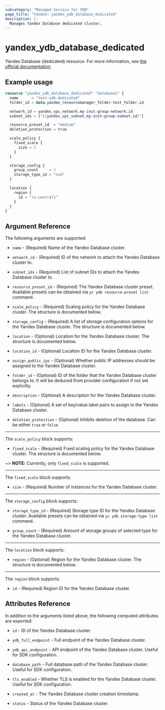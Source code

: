 ```yaml
---
subcategory: "Managed Service for YDB"
page_title: "Yandex: yandex_ydb_database_dedicated"
description: |-
  Manages Yandex Database dedicated cluster.
---
```



# yandex_ydb_database_dedicated




Yandex Database (dedicated) resource. For more information, see [the official documentation](https://cloud.yandex.com/en/docs/ydb/concepts/serverless_and_dedicated).

## Example usage

```terraform
resource "yandex_ydb_database_dedicated" "database1" {
  name      = "test-ydb-dedicated"
  folder_id = data.yandex_resourcemanager_folder.test_folder.id

  network_id = yandex_vpc_network.my-inst-group-network.id
  subnet_ids = ["${yandex_vpc_subnet.my-inst-group-subnet.id}"]

  resource_preset_id  = "medium"
  deletion_protection = true

  scale_policy {
    fixed_scale {
      size = 1
    }
  }

  storage_config {
    group_count     = 1
    storage_type_id = "ssd"
  }

  location {
    region {
      id = "ru-central1"
    }
  }
}
```

## Argument Reference

The following arguments are supported:

* `name` - (Required) Name of the Yandex Database cluster.

* `network_id` - (Required) ID of the network to attach the Yandex Database cluster to.

* `subnet_ids` - (Required) List of subnet IDs to attach the Yandex Database cluster to.

* `resource_preset_id` - (Required) The Yandex Database cluster preset. Available presets can be obtained via `yc ydb resource-preset list` command.

* `scale_policy` - (Required) Scaling policy for the Yandex Database cluster. The structure is documented below.

* `storage_config` - (Required) A list of storage configuration options for the Yandex Database cluster. The structure is documented below.

* `location` - (Optional) Location for the Yandex Database cluster. The structure is documented below.

* `location_id` - (Optional) Location ID for the Yandex Database cluster.

* `assign_public_ips` - (Optional) Whether public IP addresses should be assigned to the Yandex Database cluster.

* `folder_id` - (Optional) ID of the folder that the Yandex Database cluster belongs to. It will be deduced from provider configuration if not set explicitly.

* `description` - (Optional) A description for the Yandex Database cluster.

* `labels` - (Optional) A set of key/value label pairs to assign to the Yandex Database cluster.

* `deletion_protection` - (Optional) Inhibits deletion of the database. Can be either `true` or `false`

---

The `scale_policy` block supports:

* `fixed_scale` - (Required) Fixed scaling policy for the Yandex Database cluster. The structure is documented below.

~> **NOTE:** Currently, only `fixed_scale` is supported.

---

The `fixed_scale` block supports:

* `size` - (Required) Number of instances for the Yandex Database cluster.

---

The `storage_config` block supports:

* `storage_type_id` - (Required) Storage type ID for the Yandex Database cluster. Available presets can be obtained via `yc ydb storage-type list` command.

* `group_count` - (Required) Amount of storage groups of selected type for the Yandex Database cluster.

---

The `location` block supports:

* `region` - (Optional) Region for the Yandex Database cluster. The structure is documented below.

---

The `region` block supports:

* `id` - (Required) Region ID for the Yandex Database cluster.

## Attributes Reference

In addition to the arguments listed above, the following computed attributes are exported:

* `id` - ID of the Yandex Database cluster.

* `ydb_full_endpoint` - Full endpoint of the Yandex Database cluster.

* `ydb_api_endpoint` - API endpoint of the Yandex Database cluster. Useful for SDK configuration.

* `database_path` - Full database path of the Yandex Database cluster. Useful for SDK configuration.

* `tls_enabled` - Whether TLS is enabled for the Yandex Database cluster. Useful for SDK configuration.

* `created_at` - The Yandex Database cluster creation timestamp.

* `status` - Status of the Yandex Database cluster.
